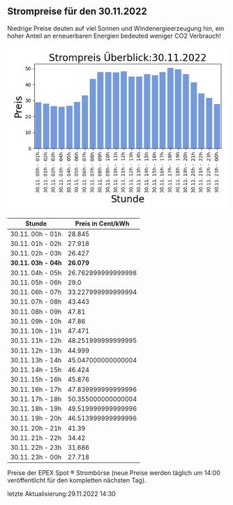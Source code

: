 
## Strompreise für den 30.11.2022

Niedrige Preise deuten auf viel Sonnen und Windenergieerzeugung hin, ein hoher Anteil an erneuerbaren Energien bedeuted weniger CO2 Verbrauch!

![Strompreis übersicht](imgs/strompreis_uebersicht.png)

| Stunde | Preis in Cent/kWh |
|---|---|
| 30.11. 00h -  01h | 28.845 | 
| 30.11. 01h -  02h | 27.918 | 
| 30.11. 02h -  03h | 26.427 | 
| **30.11. 03h -  04h** | **26.079** | 
| 30.11. 04h -  05h | 26.762999999999998 | 
| 30.11. 05h -  06h | 29.0 | 
| 30.11. 06h -  07h | 33.227999999999994 | 
| 30.11. 07h -  08h | 43.443 | 
| 30.11. 08h -  09h | 47.81 | 
| 30.11. 09h -  10h | 47.86 | 
| 30.11. 10h -  11h | 47.471 | 
| 30.11. 11h -  12h | 48.251999999999995 | 
| 30.11. 12h -  13h | 44.999 | 
| 30.11. 13h -  14h | 45.047000000000004 | 
| 30.11. 14h -  15h | 46.424 | 
| 30.11. 15h -  16h | 45.876 | 
| 30.11. 16h -  17h | 47.839999999999996 | 
| 30.11. 17h -  18h | 50.355000000000004 | 
| 30.11. 18h -  19h | 49.519999999999996 | 
| 30.11. 19h -  20h | 46.513999999999996 | 
| 30.11. 20h -  21h | 41.39 | 
| 30.11. 21h -  22h | 34.42 | 
| 30.11. 22h -  23h | 31.686 | 
| 30.11. 23h -  00h | 27.718 | 

Preise der EPEX Spot ® Strombörse (neue Preise werden täglich um 14:00 veröffentlicht für den kompletten nächsten Tag).

letzte Aktualisierung:29.11.2022 14:30